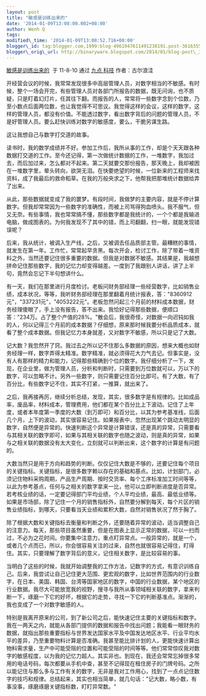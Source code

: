 ```yaml
--- 
layout: post 
title: "敏感是训练出来的" 
date: '2014-01-09T13:08:00.002+08:00' 
author: Wenh Q
tags:
modified\_time: '2014-01-09T13:08:52.716+08:00' 
blogger\_id: tag:blogger.com,1999:blog-4961947611491238191.post-3616355568976434011
blogger\_orig\_url: http://binaryware.blogspot.com/2014/01/blog-post\_3960.html
---
```

[敏感是训练出来的](http://9.douban.com/site/entry/187619365/view)  于
11-8-10 通过 [九点 科技](http://9.douban.com/channel/technology)
作者：古尔浪洼



开经营会议的时候，我常常发现很多中高层管理人员，对数字相当的不敏感。有时候，整个一场会开完，有些管理人员对各部门所报告的数据，既无问询，也不质疑，只是盯着幻灯片，任其往下翻。而报告的人，常常将一些数字念到个位数，乃至小数点后面两位数，也让我觉得不可思议。我觉得这样的会议，这样的数字，这样的管理人员，都没有价值。不能透过数字，看出数字背后的问题的管理人员，不是好管理人员。要么赶快训练对数字的敏感度，要么，干脆另谋生路。



这让我想自己与数字打交道的故事。



读书时，我的数学成绩并不好。参加工作后，我所从事的工作，却是个天天跟各种数据打交道的工作。至今还记得，第一次做统计数据的工作，一堆数字，我加过去，而后加过来，怎么都对不起来。第二天就要交那份报告，那天晚上，我却被困在一堆数字里，晕头转向，欲哭无泪。在快要绝望的时候，一位新来的工程师来找资料，成了我最后的救命稻草。在我的万般央求之下，他帮我把那堆统计数据给弄了出来。



从此，那些数据就变成了我的噩梦。有段时间，我做梦的主要内容，就是不停计算数字。但我却常常因为一些数字的准确性，而被上司骂得狗血喷头。我不服气，但又无奈。有些事情，我也常常搞不懂，那些数字都是我统计的，一个个都是我输进电脑，做成图表的。为何我发现不了其中的错，而上司翻翻，扫一眼，就能发现错误呢？



后来，我从统计，被调入生产线，之后，又被调去任品质部主管。最糟糕的事情，就发生在第一年。工作忙，常常起早贪黑。每次开会，检讨工作，除了带着一堆资料之外，当然还要记住很多重要的数据。但我是对数据不敏感。其结果是，我越想拼命记住那些数字，我的记忆力却变得越差。一度到了我跟别人讲话，讲了上半句，竟然会忘记下半句想讲什么。



有一天，我们在那里进行月度检讨。老板问财务部经理一些经营数字，比如销售业绩，成本状况，等等，我听财务部经理在那里翻着月统计报表，答："8360912元"，"337231元"，"4053222元"。老板忽然问起三个月前的材料成本数据，财务经理傻眼了，手上没有报告，答不出来。我恰好记得那些数据，便顺口答："234万。占了整个产值的28%。"散会后，我很奇怪，对数据一向迟钝如我的人，何以记得三个月前的成本数据？仔细想，原来那时候我要分析品质成本，就看了整个成本数据。但我记忆力本身就差，又对数字不敏感，所以只是记了大数。



记大数？我忽然开了窍。我过去之所以记不住那么多数据的原因，想来大概也如财务经理一样，数字弄得太精准。数字精准，就必须得花大力气去记。但事实是，没有人有那样的精力和能力，记得那些精确到个位的数字。我仔细分析了一下，发现，在企业里，做为管理人员，分析和判断时，只需要到万位数就可以，万以下的数字，可以忽略不计。另外一些数字，则只需要记住百分比即可。有了大数，有了百分比，有些数字记不住，其实不打紧，一推算，就出来了。



之后，我再接再厉，继续分析总结，发现，其实，很多数字是有规律的。比如成品率，废品率，材料成本，管理费用，他们都在某个百分比上下波动。记住了上年度，或者本年度第一季度的大数（到万即可）和百分比，以其为参考基准线，后面几个月，上下的波动，其实很容易记住。如果报表中，忽然出现某个跳动太明显的数字，自然便是异常的。快速判断这个异常是计算错误，还是真的异常，只需要看与其相关联的数字即可，如果与其相关联的数字也随之波动，则是真的异常，如果与之相关联的数据没有太大变化，立刻就可以判断出来，这个数字的计算是有问题的。



大数当然只是用于方向和趋势的判断。仅仅记住大数是不够的，还要记住每个项目的关键指标。关键指标，是很多数字赖以存在的基础和基点。比如，计划部门，必须记住物料采购周期，产品生产周期、按时交货率、每个工序标准加工时间等等，以此为参考基点，任何与之相关的数字拿来一比，他可以立即判断进度是否异常。若考核业绩的话，一定要记得部门平均业绩，个人平均业绩，最高、最低业绩等。如果是市场部，除了记住一个月的销售指标外，自然要分解到每天，每个片区的销售业绩指标，到哪天，只要看当天业绩和累积大数，自然对销售状况了然于胸了。



除了根据大数和关键指标去衡量和判断之外，还要随着异常的波动，适当调整自己的注意力。每天，那些项目虽然重要，但是在图表上显示正常的数据，可以一扫而过，不必为之花时间。你要集中注意力，重点盯异常点。一般异常的，就是一个，或者几个点而已，所以，你会很容易关注的过来，自然也就很容易记得住，盯得住。其实，只要理解了数字背后的意义，记住相关数字，是比较容易的事。



当明白了这些的时候，我就开始调整我的工作方法，记数字的方式，有意识训练自己。后来，我尝试让自己记住更大范围、更宏观的数字，比如世界范围内的行业数字，在日本、美国、韩国、台湾等国家地区的数字，中国的行业数据，某个地区的行业数据。我尽大可能放宽我的视野，搜寻与我所从事领域相关联的数字，拿来判断一下，琢磨一下它的好坏，根据它的走势，寻找一下它的判断基准点。渐渐的，我也变成了一个对数字敏感的人。



特别是我离开原来的公司，到了新公司之后，能快速记住主要的关键指标和数字。我在一两天之内，就能从各部门提供的数据和报告中找出问题；我能看一眼财务的数据，就指出那些重要指标与世界发达国家水平及中国发达地区水平、行业平均水平的差异，乃至重要物料计算是否准确。我甚至能比排计划的人，更能快速计算出物料需求量，生产中可能受阻的位置和可能受阻的时间等等。他们常常惊叹我对数字的敏感程度，以为我的记忆力超人。其实非也。到现在，我还会常常忘掉很多常用的电话号码，每次都要从手机中查，甚至不记得现在租住房子的门牌号码。之所以能记住与那么多与工作有关的数字，无非是我对工作用心，找到了一点点记住数字的技巧和规律。总结起来，其实也相当简单，就几句话："记大数，略小数，有事没事，琢磨琢磨关键指标数，盯盯异常数。"
